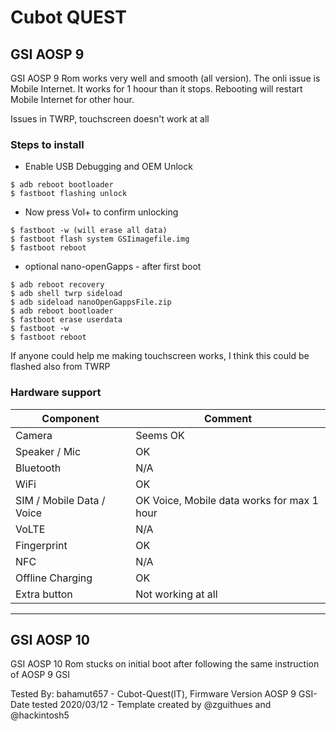 # Cubot QUEST

## GSI AOSP 9
GSI AOSP 9 Rom works very well and smooth (all version). The onli issue is Mobile Internet. 
It works for 1 hoour than it stops. Rebooting will restart Mobile Internet for other hour.

Issues in TWRP, touchscreen doesn't work at all

### Steps to install

* Enable USB Debugging and OEM Unlock

 ```
$ adb reboot bootloader
$ fastboot flashing unlock
 ```

* Now press Vol+ to confirm unlocking
 ```
$ fastboot -w (will erase all data)
$ fastboot flash system GSIimagefile.img
$ fastboot reboot
 ```

* optional nano-openGapps - after first boot
 ```
$ adb reboot recovery
$ adb shell twrp sideload
$ adb sideload nanoOpenGappsFile.zip
$ adb reboot bootloader
$ fastboot erase userdata
$ fastboot -w
$ fastboot reboot
 ```

If anyone could help me making touchscreen works, I think this could be flashed also from TWRP

### Hardware support

| Component                 |      Comment                                              |
|---------------------------|-----------------------------------------------------------|
| Camera                    | Seems OK                                                  |
| Speaker / Mic             | OK                                                        |
| Bluetooth                 | N/A                                                       |
| WiFi                      | OK                                                        |
| SIM / Mobile Data / Voice | OK Voice, Mobile data works for max 1 hour                |
| VoLTE                     | N/A                                                       |
| Fingerprint               | OK                                                        |
| NFC                       | N/A                                                       |
| Offline Charging          | OK                                                        |
| Extra button              | Not working at all                                        |
---

 

## GSI AOSP 10

GSI AOSP 10 Rom stucks on initial boot after following the same instruction of AOSP 9 GSI


Tested By: bahamut657 - Cubot-Quest(IT), Firmware Version AOSP 9 GSI- Date tested 2020/03/12 - Template created by @zguithues and @hackintosh5
